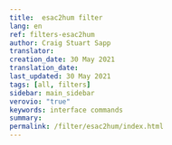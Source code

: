 ```yaml
---
title:  esac2hum filter
lang: en
ref: filters-esac2hum
author: Craig Stuart Sapp
translator: 
creation_date: 30 May 2021
translation_date: 
last_updated: 30 May 2021
tags: [all, filters]
sidebar: main_sidebar
verovio: "true"
keywords: interface commands 
summary: 
permalink: /filter/esac2hum/index.html
---
```











